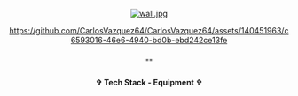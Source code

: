 <div align="center"> 

[![wall.jpg](https://i.postimg.cc/rmTTzDr1/wall.jpg)](https://postimg.cc/kVTzpXwG)



 






https://github.com/CarlosVazquez64/CarlosVazquez64/assets/140451963/c6593016-46e6-4940-bd0b-ebd242ce13fe










<h3 align="center">  </h3>
<p align="center"> "" </p>
<p align="center">  </p>








<h4 align="center"> ✞ Tech Stack - Equipment ✞ </h4>
<p align="center">
  <a href="https://skillicons.dev%22%3E/
    <img src="https://skillicons.dev/icons?i=discord,unity,godot&perline=14" />

  </a>
</p>
</div>
